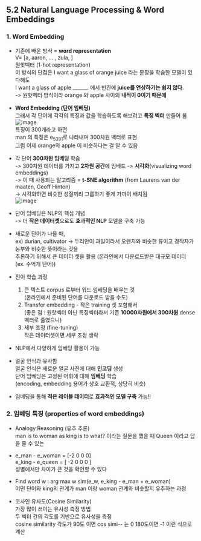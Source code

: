 ## 5.2 Natural Language Processing & Word Embeddings


### 1. Word Embedding

- 기존에 배운 방식 = **word representation**  
  V= [a, aaron, ... , zula, <UNK>]  
  원핫벡터 (1-hot representation)  
  이 방식의 단점은 I want a glass of orange juice 라는 문장을 학습한 모델이 있다해도  
  I want a glass of apple ______. 에서 빈칸에 **juice를 연상하기는 쉽지 않다**.  
  -> 원핫벡터 방식이라 orange 와 apple 사이의 **내적이 0이기 때문에**

- **Word Embedding (단어 임베딩)**  
  그래서 각 단어에 각각의 특징과 값을 학습하도록 해보려고 **특징 벡터** 만들어 봄  
  ![image](https://github.com/user-attachments/assets/ff1bc536-5568-49a8-9fc3-1945624339c2)  
  특징이 300개라고 하면  
  man 의 특징은 e<sub>5391</sub>로 나타내며 300차원 벡터로 표현  
  그럼 이제 orange와 apple 이 비슷하다는 걸 알 수 있음

- 각 단어 **300차원 임베딩** 학습  
  -> 300차원 데이터를 가지고 **2차원 공간**에 임베드 -> **시각화**(visualizing word embeddings)  
  -> 이 때 사용되는 알고리즘 = **t-SNE algorithm** (from Laurens van der maaten, Geoff Hinton)  
  -> 시각화하면 비슷한 성질끼리 그룹하기 좋게 가까이 배치됨  
  ![image](https://github.com/user-attachments/assets/cfd47941-6f3d-465b-945d-f2de98275d87)

- 단어 임베딩은 NLP의 핵심 개념  
  -> 더 **작은 데이터셋**으로도 **효과적인 NLP** 모델을 구축 가능

- 새로운 단어가 나올 때,  
  ex) durian, cultivator -> 두리안이 과일이라서 오렌지와 비슷한 류이고 경작자가 농부와 비슷한 뜻이라는 것을  
  추론하기 위해서 큰 데이터 셋을 활용 (온라인에서 다운로드받은 대규모 데이터 (ex. 수억개 단어))

- 전이 학습 과정  
  1. 큰 텍스트 corpus 로부터 워드 임베딩을 배우는 것  
    (온라인에서 준비된 단어를 다운로드 받을 수도)  
  2. Transfer embedding - 작은 training 셋 포함해서  
    (좋은 점 : 원핫벡터 아닌 특징벡터라서 기존 **10000차원에서 300차원** dense 벡터로 줄였으니)  
  3. 세부 조정 (fine-tuning)  
    작은 데이터셋이면 세부 조정 생략

- NLP에서 다양하게 임베딩 활용이 가능
- 얼굴 인식과 유사함  
  얼굴 인식은 새로운 얼굴 사진에 대해 **인코딩** 생성  
  단어 임베딩은 고정된 어휘에 대해 **임베딩** 학습  
  (encoding, embedding 용어가 상호 교환적, 상당히 비슷)  

- 임베딩을 통해 **적은 레이블 데이터**로 **효과적인 모델 구축** 가능!!


### 2. 임베딩 특징 (properties of word embeddings)
- Analogy Reasoning (유추 추론)  
  man is to woman as king is to what? 이라는 질문을 했을 때 Queen 이라고 답을 줄 수 있는  

- e_man - e_woman = [-2 0 0 0]  
  e_king - e_queen = [ -2 0 0 0 ]  
  성별에서만 차이가 큰 것을 확인할 수 있다

- Find word w : arg max w sim(e_w, e_king - e_man + e_woman)  
  어떤 단어와 king의 관계가 man 이랑 woman 관계와 비슷할지 유추하는 과정

- 코사인 유사도(Cosine Similarity)  
  가장 많이 쓰이는 유사성 측정 방법  
  두 벡터 간의 각도를 기반으로 유사성을 측정  
  cosine similarity 각도가 90도 이면 cos simi-- 는 0 180도이면 -1 이런 식으로 계산

